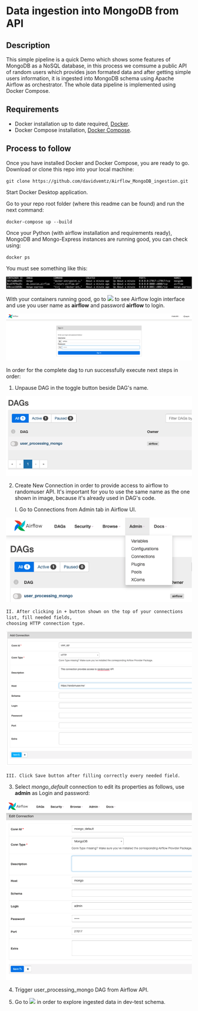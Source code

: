 # Data ingestion into MongoDB from API

## Description
This simple pipeline is a quick Demo which shows some features of MongoDB as a NoSQL database,
in this process we comsume a public API of random users which provides json formated data and
after getting simple users information, it is ingested into MongoDB schema using Apache Airflow
as orchestrator. The whole data pipeline is implemented using Docker Compose.

## Requirements
- Docker installation up to date required, [Docker](https://docs.docker.com/get-docker/).
- Docker Compose installation, [Docker Compose](https://docs.docker.com/compose/install/).

## Process to follow
Once you have installed Docker and Docker Compose, you are ready to go. Download or clone this
repo into your local machine:

`git clone https://github.com/davidvemtz/Airflow_MongoDB_ingestion.git` 

Start Docker Desktop application.

Go to your repo root folder (where this readme can be found) and run the next command:

`docker-compose up --build`

Once your Python (with airflow installation and requirements ready), MongoDB and Mongo-Express
instances are running good, you can check using:

`docker ps`

You must see something like this:

![docker ps](./imgs/dockers_working_good.png)

With your containers running good, go to ![](localhost:8080) to see Airflow login 
interface and use you user name as **airflow** and password **airflow** to login.

![airflow login](./imgs/login_airflow.png)

In order for the complete dag to run successfully execute next steps in order:

1. Unpause DAG in the toggle button beside DAG's name.

![toggle](./imgs/toggle_button.png)

2. Create New Connection in order to provide access to airflow to randomuser API. It's important
for you to use the same name as the one shown in image, because it's already used in DAG's code.

    I. Go to Connections from Admin tab in Airflow UI. 

![connections](./imgs/connections_menu.png)

    II. After clicking in + button shown on the top of your connections list, fill needed fields,
    choosing HTTP connection type.

![user api conn](./imgs/randomuser_conn.png)

    III. Click Save button after filling correctly every needed field.

3. Select *mongo_default* connection to edit its properties as follows, use **admin** as Login and
password:

![mongo connection](./imgs/mongo_connection.png)

4. Trigger user_processing_mongo DAG from Airflow API.

5. Go to ![](localhost:8081) in order to explore ingested data in dev-test schema.











